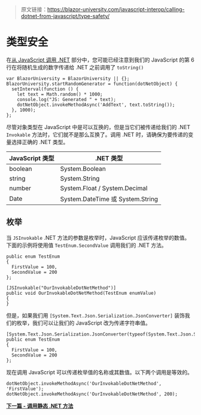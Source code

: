 > 原文链接：https://blazor-university.com/javascript-interop/calling-dotnet-from-javascript/type-safety/

# 类型安全
在[从 JavaScript 调用 .NET](/javascript-interop/calling-dotnet-from-javascript/) 部分中，您可能已经注意到我们的 JavaScript 的第 6 行在将随机生成的数字传递给 .NET 之前调用了 `toString()`

```
var BlazorUniversity = BlazorUniversity || {};
BlazorUniversity.startRandomGenerator = function(dotNetObject) {
  setInterval(function () {
    let text = Math.random() * 1000;
    console.log("JS: Generated " + text);
    dotNetObject.invokeMethodAsync('AddText', text.toString());
  }, 1000);
};
```

尽管对象类型在 JavaScript 中是可以互换的，但是当它们被传递给我们的 .NET `Invokable` 方法时，它们就不是那么互换了。调用 .NET 时，请确保为要传递的变量选择正确的 .NET 类型。

JavaScript 类型 |  .NET 类型
--- | ---
boolean	 | System.Boolean
string | 	System.String
number | 	System.Float / System.Decimal
Date | 	System.DateTime 或 System.String

## 枚举
当 `JSInvokable` .NET 方法的参数是枚举时，JavaScript 应该传递枚举的数值。下面的示例将使用值 `TestEnum.SecondValue` 调用我们的 .NET 方法。

```
public enum TestEnum
{
  FirstValue = 100,
  SecondValue = 200
};

[JSInvokable("OurInvokableDotNetMethod")]
public void OurInvokableDotNetMethod(TestEnum enumValue)
{
}
```

但是，如果我们用 `[System.Text.Json.Serialization.JsonConverter]` 装饰我们的枚举，我们可以让我们的 JavaScript 改为传递字符串值。

```
[System.Text.Json.Serialization.JsonConverter(typeof(System.Text.Json.Serialization.JsonStringEnumConverter))]
public enum TestEnum
{
  FirstValue = 100,
  SecondValue = 200
};
```

现在调用 JavaScript 可以传递枚举值的名称或其数值。以下两个调用是等效的。

```
dotNetObject.invokeMethodAsync('OurInvokableDotNetMethod', 'FirstValue');
dotNetObject.invokeMethodAsync('OurInvokableDotNetMethod', 200);
```

**[下一篇 - 调用静态 .NET 方法](/javascript-interop/calling-dotnet-from-javascript/calling-static-dotnet-methods/)**